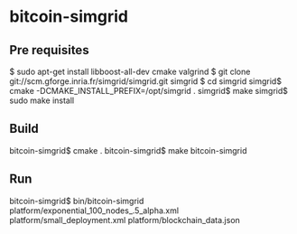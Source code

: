 # bitcoin-simgrid

## Pre requisites
$ sudo apt-get install libboost-all-dev cmake valgrind
$ git clone git://scm.gforge.inria.fr/simgrid/simgrid.git simgrid
$ cd simgrid
simgrid$ cmake -DCMAKE_INSTALL_PREFIX=/opt/simgrid .
simgrid$ make
simgrid$ sudo make install

## Build
bitcoin-simgrid$ cmake .
bitcoin-simgrid$ make bitcoin-simgrid

## Run
bitcoin-simgrid$ bin/bitcoin-simgrid platform/exponential_100_nodes_.5_alpha.xml platform/small_deployment.xml platform/blockchain_data.json
